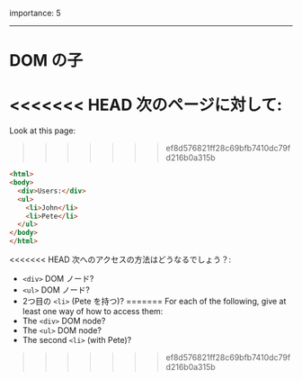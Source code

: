importance: 5

---

# DOM の子

<<<<<<< HEAD
次のページに対して:
=======
Look at this page:
>>>>>>> ef8d576821ff28c69bfb7410dc79fd216b0a315b

```html
<html>
<body>
  <div>Users:</div>
  <ul>
    <li>John</li>
    <li>Pete</li>
  </ul>
</body>
</html>
```

<<<<<<< HEAD
次へのアクセスの方法はどうなるでしょう？:
- `<div>` DOM ノード?
- `<ul>` DOM ノード?
- 2つ目の `<li>` (Pete を持つ)?
=======
For each of the following, give at least one way of how to access them:
- The `<div>` DOM node?
- The `<ul>` DOM node?
- The second `<li>` (with Pete)?
>>>>>>> ef8d576821ff28c69bfb7410dc79fd216b0a315b
